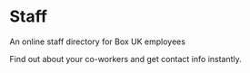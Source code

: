 # Staff

An online staff directory for Box UK employees

Find out about your co-workers and get contact info instantly.

